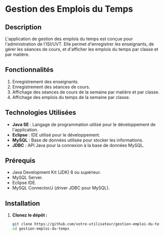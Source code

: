 # Gestion des Emplois du Temps

## Description

L'application de gestion des emplois du temps est conçue pour l'administration de l'ISI/UVT. Elle permet d'enregistrer les enseignants, de gérer les séances de cours, et d'afficher les emplois du temps par classe et par matière.

## Fonctionnalités

1. Enregistrement des enseignants.
2. Enregistrement des séances de cours.
3. Affichage des séances de cours de la semaine par matière et par classe.
4. Affichage des emplois du temps de la semaine par classe.

## Technologies Utilisées

- **Java SE** : Langage de programmation utilisé pour le développement de l'application.
- **Eclipse** : IDE utilisé pour le développement.
- **MySQL** : Base de données utilisée pour stocker les informations.
- **JDBC** : API Java pour la connexion à la base de données MySQL.

## Prérequis

- Java Development Kit (JDK) 8 ou supérieur.
- MySQL Server.
- Eclipse IDE.
- MySQL Connector/J (driver JDBC pour MySQL).

## Installation

1. **Clonez le dépôt :**

   ```bash
   git clone https://github.com/votre-utilisateur/gestion-emploi-du-temps.git
   cd gestion-emploi-du-temps
